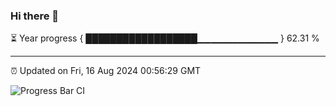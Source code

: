 ### Hi there 👋

⏳ Year progress { ██████████████████▁▁▁▁▁▁▁▁▁▁▁▁ } 62.31 %

---

⏰ Updated on Fri, 16 Aug 2024 00:56:29 GMT

![Progress Bar CI](https://github.com/liununu/liununu/workflows/Progress%20Bar%20CI/badge.svg)
